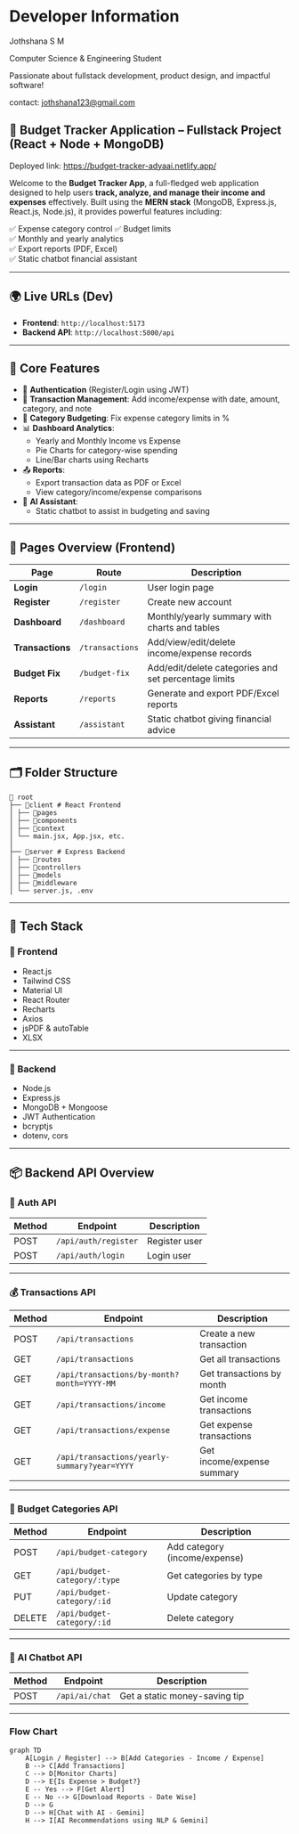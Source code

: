 # Developer Information
Jothshana S M

Computer Science & Engineering Student

Passionate about fullstack development, product design, and impactful software!

contact: jothshana123@gmail.com

## 💸 Budget Tracker Application – Fullstack Project (React + Node + MongoDB)
Deployed link: https://budget-tracker-adyaai.netlify.app/

Welcome to the **Budget Tracker App**, a full-fledged web application designed to help users **track, analyze, and manage their income and expenses** effectively. Built using the **MERN stack** (MongoDB, Express.js, React.js, Node.js), it provides powerful features including:

✅ Expense category control
✅ Budget limits  
✅ Monthly and yearly analytics  
✅ Export reports (PDF, Excel)  
✅ Static chatbot financial assistant  

---

## 🌍 Live URLs (Dev)

- **Frontend**: `http://localhost:5173`
- **Backend API**: `http://localhost:5000/api`

---

## 🧠 Core Features

- 🔐 **Authentication** (Register/Login using JWT)
- 🧾 **Transaction Management**: Add income/expense with date, amount, category, and note
- 📁 **Category Budgeting**: Fix expense category limits in %
- 📊 **Dashboard Analytics**:
  - Yearly and Monthly Income vs Expense
  - Pie Charts for category-wise spending
  - Line/Bar charts using Recharts
- 📤 **Reports**:
  - Export transaction data as PDF or Excel
  - View category/income/expense comparisons
- 🤖 **AI Assistant**:
  - Static chatbot to assist in budgeting and saving

---

## 🧾 Pages Overview (Frontend)

| Page           | Route            | Description |
|----------------|------------------|-------------|
| **Login**      | `/login`         | User login page |
| **Register**   | `/register`      | Create new account |
| **Dashboard**  | `/dashboard`     | Monthly/yearly summary with charts and tables |
| **Transactions** | `/transactions` | Add/view/edit/delete income/expense records |
| **Budget Fix** | `/budget-fix`    | Add/edit/delete categories and set percentage limits |
| **Reports**    | `/reports`       | Generate and export PDF/Excel reports |
| **Assistant**  | `/assistant`     | Static chatbot giving financial advice |

---

## 🗂️ Folder Structure

```
📁 root
├── 📁client # React Frontend
│ ├── 📁pages
│ ├── 📁components
│ ├── 📁context
│ └── main.jsx, App.jsx, etc.
│
├── 📁server # Express Backend
│ ├── 📁routes
│ ├── 📁controllers
│ ├── 📁models
│ ├── 📁middleware
│ └── server.js, .env

```

---

## 🧰 Tech Stack
### 🔹 Frontend

- React.js
- Tailwind CSS
- Material UI
- React Router
- Recharts
- Axios
- jsPDF & autoTable
- XLSX

---

### 🔹 Backend

- Node.js
- Express.js
- MongoDB + Mongoose
- JWT Authentication
- bcryptjs
- dotenv, cors

---

## 📦 Backend API Overview
### 🔐 Auth API

| Method | Endpoint          | Description      |
|--------|-------------------|------------------|
| POST   | `/api/auth/register` | Register user |
| POST   | `/api/auth/login`    | Login user    |

---

### 💰 Transactions API

| Method | Endpoint                                      | Description                        |
|--------|-----------------------------------------------|------------------------------------|
| POST   | `/api/transactions`                           | Create a new transaction           |
| GET    | `/api/transactions`                           | Get all transactions               |
| GET    | `/api/transactions/by-month?month=YYYY-MM`   | Get transactions by month          |
| GET    | `/api/transactions/income`                   | Get income transactions            |
| GET    | `/api/transactions/expense`                  | Get expense transactions           |
| GET    | `/api/transactions/yearly-summary?year=YYYY` | Get income/expense summary         |

---

### 📁 Budget Categories API

| Method | Endpoint                       | Description                             |
|--------|--------------------------------|-----------------------------------------|
| POST   | `/api/budget-category`         | Add category (income/expense)           |
| GET    | `/api/budget-category/:type`   | Get categories by type                  |
| PUT    | `/api/budget-category/:id`     | Update category                         |
| DELETE | `/api/budget-category/:id`     | Delete category                         |

---

### 🧠 AI Chatbot API

| Method | Endpoint        | Description                    |
|--------|-----------------|--------------------------------|
| POST   | `/api/ai/chat`  | Get a static money-saving tip  |

---

### Flow Chart
```mermaid
graph TD
    A[Login / Register] --> B[Add Categories - Income / Expense]
    B --> C[Add Transactions]
    C --> D[Monitor Charts]
    D --> E{Is Expense > Budget?}
    E -- Yes --> F[Get Alert]
    E -- No --> G[Download Reports - Date Wise]
    D --> G
    D --> H[Chat with AI - Gemini]
    H --> I[AI Recommendations using NLP & Gemini]
```



